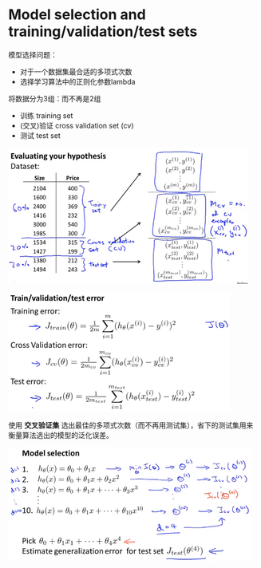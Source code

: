 # Model selection and training/validation/test sets

模型选择问题：

* 对于一个数据集最合适的多项式次数
* 选择学习算法中的正则化参数lambda

将数据分为3组：而不再是2组

* 训练 training set
* (交叉)验证 cross validation set (cv)
* 测试  test set



![1620611939892](..\image\1620611939892.png)

![1620612045586](..\image\1620612045586.png)



使用 **交叉验证集** 选出最佳的多项式次数（而不再用测试集），省下的测试集用来衡量算法选出的模型的泛化误差。

![1620612396308](..\image\1620612396308.png)

